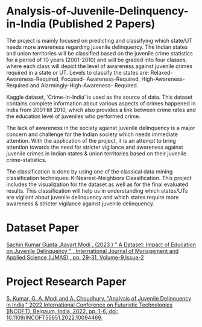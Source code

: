 # Analysis-of-Juvenile-Delinquency-in-India (Published 2 Papers)

The project is mainly focused on predicting and classifying which state/UT needs more awareness regarding juvenile delinquency. The Indian states and union territories will be classified based on the juvenile crime statistics for a period of 10 years (2001-2010) and will be graded into four classes, where each class will depict the level of awareness against juvenile crimes required in a state or UT. Levels to classify the states are: Relaxed-Awareness-Required, Focused- Awareness-Required,     High-Awareness- Required and Alarmingly-High-Awareness- Required. 

Kaggle dataset, ‘Crime-In-India’ is used as the source of data. This dataset contains complete information about various aspects of crimes happened in India from 2001 till 2010, which also provides a link between crime rates and the education level of juveniles who performed crime. 

The lack of awareness in the society against juvenile delinquency is a major concern and challenge for the Indian society which needs immediate attention. With the application of the project, it is an attempt to bring attention towards the need for stricter vigilance and awareness against juvenile crimes in Indian states & union territories based on their juvenile crime-statistics. 

The classification is done by using one of the classical data mining classification techniques: K-Nearest-Neighbors Classification. This project includes the visualization for the dataset as well as for the final evaluated results. This classification will help us in understanding which states/UTs are vigilant about juvenile delinquency and which states require more awareness & stricter vigilance against juvenile delinquency.

# Dataset Paper
[Sachin Kumar Gupta ,Aavart Modi , (2023 ) " A Dataset: Impact of Education on Juvenile Delinquency " , International Journal of Management and Applied Science (IJMAS) , pp. 29-31, Volume-9,Issue-2](https://ijmas.iraj.in/paper_detail.php?paper_id=19526&name=A_Dataset:_Impact_of_Education_on_Juvenile_Delinquency)

# Project Research Paper
[S. Kumar, G. A. Modi and A. Choudhury, "Analysis of Juvenile Delinquency in India," 2022 International Conference on Futuristic Technologies (INCOFT), Belgaum, India, 2022, pp. 1-6, doi: 10.1109/INCOFT55651.2022.10094469.
](https://ieeexplore.ieee.org/document/10094469)
